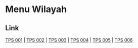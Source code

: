 # Menu Wilayah

## Link

[TPS 001](https://github.com/gigit-pemilu/pemilu-2024-12-sumatera-utara/tree/main/pilpres/hitung-suara/sub/12-sumatera-utara/sub/05-langkat/sub/21-sirapit/sub/2002-gunung-tinggi/sub/001-tps)
 | 
[TPS 002](https://github.com/gigit-pemilu/pemilu-2024-12-sumatera-utara/tree/main/pilpres/hitung-suara/sub/12-sumatera-utara/sub/05-langkat/sub/21-sirapit/sub/2002-gunung-tinggi/sub/002-tps)
 | 
[TPS 003](https://github.com/gigit-pemilu/pemilu-2024-12-sumatera-utara/tree/main/pilpres/hitung-suara/sub/12-sumatera-utara/sub/05-langkat/sub/21-sirapit/sub/2002-gunung-tinggi/sub/003-tps)
 | 
[TPS 004](https://github.com/gigit-pemilu/pemilu-2024-12-sumatera-utara/tree/main/pilpres/hitung-suara/sub/12-sumatera-utara/sub/05-langkat/sub/21-sirapit/sub/2002-gunung-tinggi/sub/004-tps)
 | 
[TPS 005](https://github.com/gigit-pemilu/pemilu-2024-12-sumatera-utara/tree/main/pilpres/hitung-suara/sub/12-sumatera-utara/sub/05-langkat/sub/21-sirapit/sub/2002-gunung-tinggi/sub/005-tps)
 | 
[TPS 006](https://github.com/gigit-pemilu/pemilu-2024-12-sumatera-utara/tree/main/pilpres/hitung-suara/sub/12-sumatera-utara/sub/05-langkat/sub/21-sirapit/sub/2002-gunung-tinggi/sub/006-tps)

